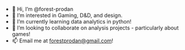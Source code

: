 - 👋 Hi, I’m @forest-prodan
- 👀 I’m interested in Gaming, D&D, and design.
- 🌱 I’m currently learning data analytics in python!
- 💞️ I’m looking to collaborate on analysis projects - particularly about games!
- 📫 Email me at forestprodan@gmail.com!

<!---
forest-prodan/forest-prodan is a ✨ special ✨ repository because its `README.md` (this file) appears on your GitHub profile.
You can click the Preview link to take a look at your changes.
--->
